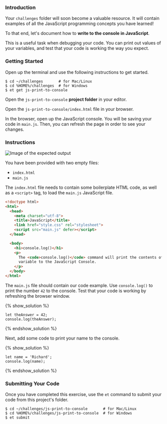 ### Introduction

Your `challenges` folder will soon become a valuable resource. It will contain
examples of all the JavaScript programming concepts you have learned!

To that end, let's document how to **write to the console in JavaScript**.

This is a useful task when debugging your code. You can print out values of your
variables, and test that your code is working the way you expect.


### Getting Started

Open up the terminal and use the following instructions to get started.

```no-highlight
$ cd ~/challenges       # for Mac/Linux
$ cd %HOME%/challenges  # for Windows
$ et get js-print-to-console
```

Open the `js-print-to-console` **project folder** in your editor.

Open the `js-print-to-console/index.html` file in your browser.

In the browser, open up the JavaScript console. You will be saving your
code in `main.js`. Then, you can refresh the page in order to see your changes.


### Instructions

![Image of the expected output](https://s3.amazonaws.com/horizon-production/images/js-print-to-console.png)

You have been provided with two empty files:

* `index.html`
* `main.js`

The `index.html` file needs to contain some boilerplate HTML code, as well as a
`<script>` tag, to load the `main.js` JavaScript file.

```html
<!doctype html>
<html>
  <head>
    <meta charset="utf-8">
    <title>JavaScript</title>
    <link href="style.css" rel="stylesheet">
    <script src="main.js" defer></script>
  </head>

  <body>
    <h1>console.log()</h1>
    <p>
      The <code>console.log()</code> command will print the contents of a
      variable to the JavaScript Console.
    </p>
  </body>
</html>
```

The `main.js` file should contain our code example. Use `console.log()` to print
the number `42` to the console. Test that your code is working by refreshing
the browser window.

{% show_solution %}
```no-highlight
let theAnswer = 42;
console.log(theAnswer);
```
{% endshow_solution %}


Next, add some code to print your name to the console.

{% show_solution %}
```no-highlight
let name = 'Richard';
console.log(name);
```
{% endshow_solution %}


### Submitting Your Code

Once you have completed this exercise, use the `et` command to submit your code
from this project's folder.

```no-highlight
$ cd ~/challenges/js-print-to-console       # for Mac/Linux
$ cd %HOME%/challenges/js-print-to-console  # for Windows
$ et submit
```
